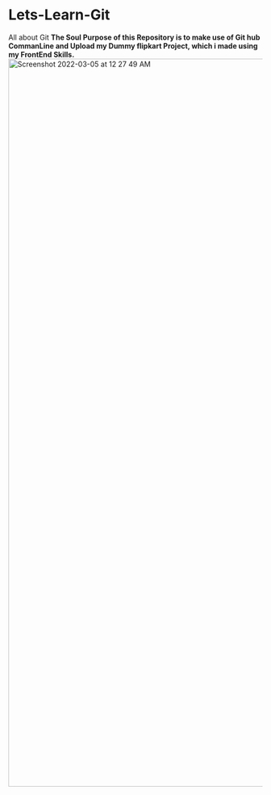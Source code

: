 # Lets-Learn-Git
All about Git
**The Soul Purpose of this Repository is to make use of Git hub CommanLine and Upload my Dummy flipkart Project, which i made using my FrontEnd Skills.**
<img width="1440" alt="Screenshot 2022-03-05 at 12 27 49 AM" src="https://user-images.githubusercontent.com/91147942/156825047-e92092cd-478f-456e-bf14-eb302c86d876.png">

